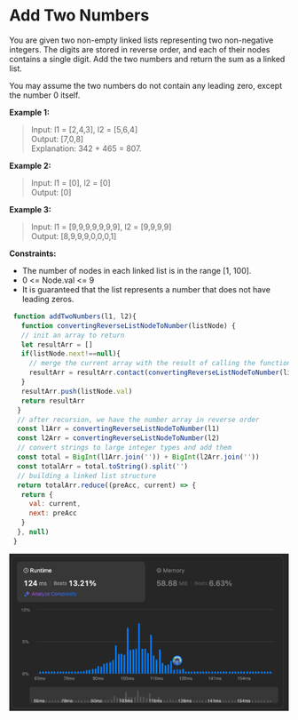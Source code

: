 # Add Two Numbers

You are given two non-empty linked lists representing two non-negative integers.
The digits are stored in reverse order, and each of their nodes contains a single digit.
Add the two numbers and return the sum as a linked list.

You may assume the two numbers do not contain any leading zero, except the number 0 itself.

**Example 1:**
> Input: l1 = [2,4,3], l2 = [5,6,4] </br>
> Output: [7,0,8]  </br>
> Explanation: 342 + 465 = 807.

**Example 2:**
> Input: l1 = [0], l2 = [0]  </br>
> Output: [0]

**Example 3:**
> Input: l1 = [9,9,9,9,9,9,9], l2 = [9,9,9,9]  </br>
> Output: [8,9,9,9,0,0,0,1]

**Constraints:**

- The number of nodes in each linked list is in the range [1, 100].
- 0 <= Node.val <= 9
- It is guaranteed that the list represents a number that does not have leading zeros.
  
 ```javascript
  function addTwoNumbers(l1, l2){
    function convertingReverseListNodeToNumber(listNode) {
    // init an array to return
    let resultArr = []
    if(listNode.next!==null){
      // merge the current array with the result of calling the function again
      resultArr = resultArr.contact(convertingReverseListNodeToNumber(listNode.next))
    }
    resultArr.push(listNode.val)
    return resultArr
   }
   // after recursion, we have the number array in reverse order
   const l1Arr = convertingReverseListNodeToNumber(l1)
   const l2Arr = convertingReverseListNodeToNumber(l2)
   // convert strings to large integer types and add them
   const total = BigInt(l1Arr.join('')) + BigInt(l2Arr.join(''))
   const totalArr = total.toString().split('')
   // building a linked list structure
   return totalArr.reduce((preAcc, current) => {
    return {
      val: current,
      next: preAcc
    }
   }, null)
  }
```

![alt text](./image/2addTwoNumber01.png)

```javascript

```
